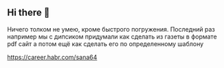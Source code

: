 ## Hi there 👋
Ничего толком не умею, кроме быстрого погружения.
Последний раз например мы с дипсиком придумали как сделать из газеты в формате pdf сайт
а потом ещё как сделать его по определенному шаблону


<!--
**sana64/sana64** is a ✨ _special_ ✨ repository because its `README.md` (this file) appears on your GitHub profile.

Here are some ideas to get you started:

- 🔭 I’m currently working on ...
- 🌱 I’m currently learning ...
- 👯 I’m looking to collaborate on ...
- 🤔 I’m looking for help with ...
- 💬 Ask me about ...
- 📫 How to reach me: ...
- 😄 Pronouns: ...
- ⚡ Fun fact: ...
-->
https://career.habr.com/sana64
